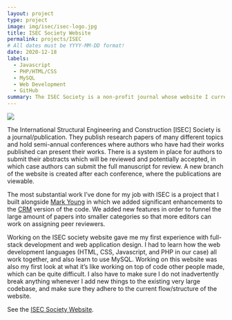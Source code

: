 ```yaml
---
layout: project
type: project
image: img/isec/isec-logo.jpg
title: ISEC Society Website
permalink: projects/ISEC
# All dates must be YYYY-MM-DD format!
date: 2020-12-18
labels:
  - Javascript
  - PHP/HTML/CSS
  - MySQL
  - Web Development
  - GitHub
summary: The ISEC Society is a non-profit journal whose website I currently work on.
---
```


<img class="ui image" src="{{ site.baseurl }}/img/isec/isec-home.png">


The International Structural Engineering and Construction \[ISEC] Society is a journal/publication. They publish research papers of many different topics and hold semi-annual conferences where authors who have had their works published can present their works. There is a system in place for authors to submit their abstracts which will be reviewed and potentially accepted, in which case authors can submit the full manuscript for review. A new branch of the website is created after each conference, where the publications are viewable.

The most substantial work I’ve done for my job with ISEC is a project that I built alongside [Mark Young](https://markyoung010.github.io/) in which we added significant enhancements to the [CRM](https://www.conferencereviewmanager.com/) version of the code. We added new features in order to funnel the large amount of papers into smaller categories so that more editors can work on assigning peer reviewers.

Working on the ISEC society website gave me my first experience with full-stack development and web application design. I had to learn how the web development languages (HTML, CSS, Javascript, and PHP in our case) all work together, and also learn to use MySQL. Working on this website was also my first look at what it’s like working on top of code other people made, which can be quite difficult. I also have to make sure I do not inadvertently break anything whenever I add new things to the existing very large codebase, and make sure they adhere to the current flow/structure of the website.

See the [ISEC Society Website](https://www.isec-society.org/index.php/).

